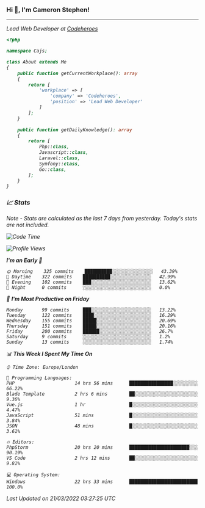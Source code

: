 ### Hi 👋, I'm Cameron Stephen!
<hr>
<p><em>Lead Web Developer at <a href="https://codeheroes.co.uk">Codeheroes</a></p>


```php
<?php

namespace Cajs;

class About extends Me
{
    public function getCurrentWorkplace(): array
    {
        return [
            'workplace' => [
                'company' => 'Codeheroes',
                'position' => 'Lead Web Developer'
            ]
        ];
    }

    public function getDailyKnowledge(): array
    {
        return [
            Php::class,
            Javascript::class,
            Laravel::class,
            Symfony::class,
            Go::class,
        ];
    }
}
```

### 📈 Stats
<p><em>Note - Stats are calculated as the last 7 days from yesterday. Today's stats are not included.</em></p>


<!--START_SECTION:waka-->
![Code Time](http://img.shields.io/badge/Code%20Time-2%2C747%20hrs%2015%20mins-blue)

![Profile Views](http://img.shields.io/badge/Profile%20Views-0-blue)

**I'm an Early 🐤** 

```text
🌞 Morning    325 commits    ██████████░░░░░░░░░░░░░░░   43.39% 
🌆 Daytime    322 commits    ██████████░░░░░░░░░░░░░░░   42.99% 
🌃 Evening    102 commits    ███░░░░░░░░░░░░░░░░░░░░░░   13.62% 
🌙 Night      0 commits      ░░░░░░░░░░░░░░░░░░░░░░░░░   0.0%

```
📅 **I'm Most Productive on Friday** 

```text
Monday       99 commits     ███░░░░░░░░░░░░░░░░░░░░░░   13.22% 
Tuesday      122 commits    ████░░░░░░░░░░░░░░░░░░░░░   16.29% 
Wednesday    155 commits    █████░░░░░░░░░░░░░░░░░░░░   20.69% 
Thursday     151 commits    █████░░░░░░░░░░░░░░░░░░░░   20.16% 
Friday       200 commits    ██████░░░░░░░░░░░░░░░░░░░   26.7% 
Saturday     9 commits      ░░░░░░░░░░░░░░░░░░░░░░░░░   1.2% 
Sunday       13 commits     ░░░░░░░░░░░░░░░░░░░░░░░░░   1.74%

```


📊 **This Week I Spent My Time On** 

```text
⌚︎ Time Zone: Europe/London

💬 Programming Languages: 
PHP                      14 hrs 56 mins      ████████████████░░░░░░░░░   66.22% 
Blade Template           2 hrs 6 mins        ██░░░░░░░░░░░░░░░░░░░░░░░   9.36% 
Vue.js                   1 hr                █░░░░░░░░░░░░░░░░░░░░░░░░   4.47% 
JavaScript               51 mins             █░░░░░░░░░░░░░░░░░░░░░░░░   3.84% 
JSON                     48 mins             █░░░░░░░░░░░░░░░░░░░░░░░░   3.61%

🔥 Editors: 
PhpStorm                 20 hrs 20 mins      ██████████████████████░░░   90.19% 
VS Code                  2 hrs 12 mins       ██░░░░░░░░░░░░░░░░░░░░░░░   9.81%

💻 Operating System: 
Windows                  22 hrs 33 mins      █████████████████████████   100.0%

```


 Last Updated on 21/03/2022 03:27:25 UTC
<!--END_SECTION:waka-->
